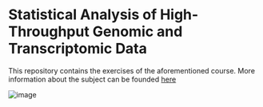 # Statistical Analysis of High-Throughput Genomic and Transcriptomic Data

This repository contains the exercises of the aforementioned course.
More information about the subject can be founded [here](https://www.vorlesungen.ethz.ch//Vorlesungsverzeichnis/lerneinheit.view?)

![image]([https://www.purestorage.com/content/dam/purestorage/knowledge/what-is-genomics-data.jpg.imgo.jpg](https://www.purestorage.com/content/dam/purestorage/knowledge/what-is-genomics-data.jpg.imgo.jpg)https://www.purestorage.com/content/dam/purestorage/knowledge/what-is-genomics-data.jpg.imgo.jpg)
